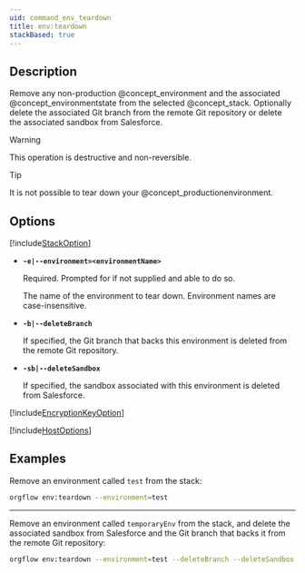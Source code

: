 ```yaml
---
uid: command_env_teardown
title: env:teardown
stackBased: true
---
```


## Description

Remove any non-production @concept_environment and the associated @concept_environmentstate from the selected @concept_stack. Optionally delete the associated Git branch from the remote Git repository or delete the associated sandbox from Salesforce.

>[!WARNING]
>This operation is destructive and non-reversible.

>[!TIP]
>It is not possible to tear down your @concept_productionenvironment.

## Options

[!include[StackOption](partials/stack-option.md)]
  
- **`-e|--environment=<environmentName>`**

  Required. Prompted for if not supplied and able to do so.
  
  The name of the environment to tear down. Environment names are case-insensitive.
  
- **`-b|--deleteBranch`**

  If specified, the Git branch that backs this environment is deleted from the remote Git repository.
  
- **`-sb|--deleteSandbox`**

  If specified, the sandbox associated with this environment is deleted from Salesforce.
  
[!include[EncryptionKeyOption](partials/encryption-key-option.md)]

[!include[HostOptions](partials/host-options.md)]

## Examples

Remove an environment called `test` from the stack:

```bash
orgflow env:teardown --environment=test
```

***

Remove an environment called `temporaryEnv` from the stack, and delete the associated sandbox from Salesforce and the Git branch that backs it from the remote Git repository:

```bash
orgflow env:teardown --environment=test --deleteBranch --deleteSandbox
```
